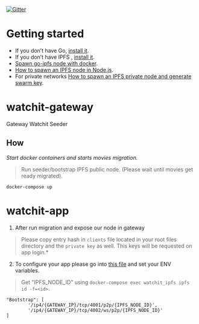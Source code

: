 [![Gitter](https://badges.gitter.im/watchit-app/community.svg)](https://gitter.im/watchit-app/community?utm_source=badge&utm_medium=badge&utm_campaign=pr-badge)

# Getting started
* If you don’t have Go, [install it](https://golang.org/doc/install).
* If you don’t have IPFS , [install it](https://github.com/ipfs/go-ipfs#install).
* [Spawn go-ipfs node with docker](https://mrh.io/ipfs_docker/).
* [How to spawn an IPFS node in Node.js](https://mrh.io/2018-01-24-pushing-limits-ipfs-orbitdb/).
* For private networks [How to spawn an IPFS private node and generate swarm key](https://mrh.io/ipfs-private-networks/).



# watchit-gateway
Gateway Watchit Seeder

## How

*Start docker containers and starts movies migration.*
> Run seeder/bootstrap IPFS public node. 
> (Please wait until movies get ready migrated).

`docker-compose up`

# watchit-app

1) After run migration and expose our node in gateway

> Please copy entry hash in `clients` file located in your root files directory and the `private key` as well. This keys will be requested on app login.*

2) To configure your app please go into [this file](https://github.com/ZorrillosDev/watchit-desktop/blob/master/public/lib/settings/ipfs.js) and set your ENV variables.

> Get "IPFS_NODE_ID" using `docker-compose exec watchit_ipfs ipfs id -f=<id>`.

```
"Bootstrap": [
        '/ip4/{GATEWAY_IP}/tcp/4001/p2p/{IPFS_NODE_ID}',
        '/ip4/{GATEWAY_IP}/tcp/4002/ws/p2p/{IPFS_NODE_ID}'
]
``` 




